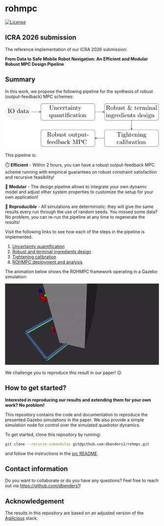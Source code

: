 # rohmpc

[![License](https://img.shields.io/badge/license-MIT-blue)](https://opensource.org/licenses/MIT)



## ICRA 2026 submission
The reference implementation of our ICRA 2026 submission:

**From Data to Safe Mobile Robot Navigation: An Efficient and Modular Robust MPC Design Pipeline**



## Summary
In this work, we propose the following pipeline for the synthesis of robust (output-feedback) MPC schemes:

<div align="center">
  <img src="./media/pipeline.svg" alt="Design pipeline for robust MPC schemes">
</div>

This pipeline is:

:stopwatch: **Efficient** - Within 2 hours, you can have a robust output-feedback MPC scheme running with empirical guarantees on robust constraint satisfaction and recursive feasibility!

:jigsaw: **Modular** - The design pipeline allows to integrate your own dynamic model and adjust other system properties to customize the setup for your own application!

:repeat: **Reproducible** - All simulations are deterministic: they will give the same results every run through the use of random seeds. You missed some data? No problem, you can re-run the pipeline at any time to regenerate the results!

Visit the following links to see how each of the steps in the pipeline is implemented.
1. [Uncertainty quantification](./src/uq.md)
2. [Robust and terminal ingredients design](./src/robust_term_design.md)
3. [Tightening calibration](./src/tightening_calib.md)
4. [ROHMPC deployment and analysis](./src/rohmpc.md)

The animation below shows the ROHMPC framework operating in a Gazebo simulation:

<div align="center">
  <img src="./media/rohmpc.gif" alt="ROHMPC RViZ animation">
</div>

We challenge you to reproduce this result in our paper! :wink:



## How to get started?
**Interested in reproducing our results and extending them for your own work? No problem!**

This repository contains the code and documentation to reproduce the presented Gazebo simulations in the paper. We also provide a simple simulation node for control over the simulated quadrotor dynamics.

To get started, clone this repository by running:
```bash
git clone --recurse-submodules git@github.com:dbenders1/rohmpc.git
```
and follow the instructions in the [src README](./src/README.md).



## Contact information
Do you want to collaborate or do you have any questions? Feel free to reach out via https://github.com/dbenders1!



## Acknowledgement
The results in this repository are based on an adjusted version of the [Agilicious](https://github.com/uzh-rpg/agilicious) stack.
